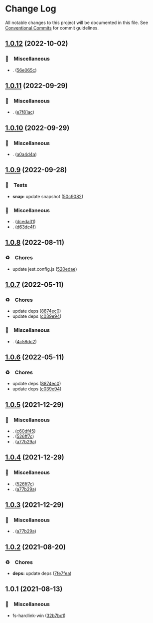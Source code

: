 # Change Log

All notable changes to this project will be documented in this file.
See [Conventional Commits](https://conventionalcommits.org) for commit guidelines.

## [1.0.12](https://github.com/bluelovers/ws-iconv/compare/fs-hardlink-win@1.0.11...fs-hardlink-win@1.0.12) (2022-10-02)



### 🔖　Miscellaneous

* . ([56e065c](https://github.com/bluelovers/ws-iconv/commit/56e065ce78a0e784397851ec6fb47baf3fb5963a))



## [1.0.11](https://github.com/bluelovers/ws-iconv/compare/fs-hardlink-win@1.0.10...fs-hardlink-win@1.0.11) (2022-09-29)



### 🔖　Miscellaneous

* . ([e7f81ac](https://github.com/bluelovers/ws-iconv/commit/e7f81acfe8c1a40cd6e9092b4bcf7b32ed92c062))



## [1.0.10](https://github.com/bluelovers/ws-iconv/compare/fs-hardlink-win@1.0.9...fs-hardlink-win@1.0.10) (2022-09-29)



### 🔖　Miscellaneous

* . ([a0a4d4a](https://github.com/bluelovers/ws-iconv/commit/a0a4d4a7d220fdf76dae7cdcb77b1d40da5e1b62))



## [1.0.9](https://github.com/bluelovers/ws-iconv/compare/fs-hardlink-win@1.0.8...fs-hardlink-win@1.0.9) (2022-09-28)



### 🚨　Tests

* **snap:** update snapshot ([50c9082](https://github.com/bluelovers/ws-iconv/commit/50c90823b7b65aa3f10f14b771327e81f0905f6e))


### 🔖　Miscellaneous

* . ([dceda31](https://github.com/bluelovers/ws-iconv/commit/dceda31798222a650c62f9bd688b9fa55b915cc7))
* . ([d63dc4f](https://github.com/bluelovers/ws-iconv/commit/d63dc4f45321ac9d9f2811a1565ade6aaff0ffe1))



## [1.0.8](https://github.com/bluelovers/ws-iconv/compare/fs-hardlink-win@1.0.7...fs-hardlink-win@1.0.8) (2022-08-11)


### ♻️　Chores

* update jest.config.js ([520edae](https://github.com/bluelovers/ws-iconv/commit/520edae6273f468fb194a76486b80432b4d69758))





## [1.0.7](https://github.com/bluelovers/ws-iconv/compare/fs-hardlink-win@1.0.5...fs-hardlink-win@1.0.7) (2022-05-11)


### ♻️　Chores

* update deps ([8874ec0](https://github.com/bluelovers/ws-iconv/commit/8874ec0576dc65e55d6710c61a1dc67e3142fa8f))
* update deps ([c039e94](https://github.com/bluelovers/ws-iconv/commit/c039e942f8562c9fdbba4e8d50c19afc20cc687f))


### 🔖　Miscellaneous

* . ([4c58dc2](https://github.com/bluelovers/ws-iconv/commit/4c58dc215688d2bab1fb69a3c63eae6a9ad3a683))





## [1.0.6](https://github.com/bluelovers/ws-iconv/compare/fs-hardlink-win@1.0.5...fs-hardlink-win@1.0.6) (2022-05-11)


### ♻️　Chores

* update deps ([8874ec0](https://github.com/bluelovers/ws-iconv/commit/8874ec0576dc65e55d6710c61a1dc67e3142fa8f))
* update deps ([c039e94](https://github.com/bluelovers/ws-iconv/commit/c039e942f8562c9fdbba4e8d50c19afc20cc687f))





## [1.0.5](https://github.com/bluelovers/ws-iconv/compare/fs-hardlink-win@1.0.2...fs-hardlink-win@1.0.5) (2021-12-29)


### 🔖　Miscellaneous

* . ([c60df45](https://github.com/bluelovers/ws-iconv/commit/c60df451cb6728e0c28522bba043feaad4a883e0))
* . ([526ff7c](https://github.com/bluelovers/ws-iconv/commit/526ff7c919a83f407386c2e872170813bfc575d0))
* . ([a77b29a](https://github.com/bluelovers/ws-iconv/commit/a77b29ae69eb4e0c87d5120618c699273637510a))





## [1.0.4](https://github.com/bluelovers/ws-iconv/compare/fs-hardlink-win@1.0.2...fs-hardlink-win@1.0.4) (2021-12-29)


### 🔖　Miscellaneous

* . ([526ff7c](https://github.com/bluelovers/ws-iconv/commit/526ff7c919a83f407386c2e872170813bfc575d0))
* . ([a77b29a](https://github.com/bluelovers/ws-iconv/commit/a77b29ae69eb4e0c87d5120618c699273637510a))





## [1.0.3](https://github.com/bluelovers/ws-iconv/compare/fs-hardlink-win@1.0.2...fs-hardlink-win@1.0.3) (2021-12-29)


### 🔖　Miscellaneous

* . ([a77b29a](https://github.com/bluelovers/ws-iconv/commit/a77b29ae69eb4e0c87d5120618c699273637510a))





## [1.0.2](https://github.com/bluelovers/ws-iconv/compare/fs-hardlink-win@1.0.1...fs-hardlink-win@1.0.2) (2021-08-20)


### ♻️　Chores

* **deps:** update deps ([7fe7fea](https://github.com/bluelovers/ws-iconv/commit/7fe7fea53c990502a84ce990eed4a4ad346a0524))





## 1.0.1 (2021-08-13)


### 🔖　Miscellaneous

* fs-hardlink-win ([32b7bc1](https://github.com/bluelovers/ws-iconv/commit/32b7bc1a27403d82f184410be800a5b615dba920))
